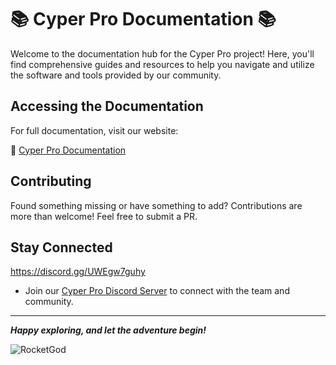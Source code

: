 # 📚 Cyper Pro Documentation 📚

Welcome to the documentation hub for the Cyper Pro project! Here, you'll find comprehensive guides and resources to help you navigate and utilize the software and tools provided by our community.

## Accessing the Documentation

For full documentation, visit our website:

🔗 [Cyper Pro Documentation](https://www.cyper.pro/docs)

## Contributing

Found something missing or have something to add? Contributions are more than welcome! Feel free to submit a PR.

## Stay Connected
https://discord.gg/UWEgw7guhy
- Join our [Cyper Pro Discord Server](https://discord.gg/UWEgw7guhy) to connect with the team and community.

---

**_Happy exploring, and let the adventure begin!_**

![RocketGod](https://github.com/RocketGod-git/HackRF-Treasure-Chest/assets/57732082/38158b0d-7a3d-4ae1-918c-3b72b316bbc5)
